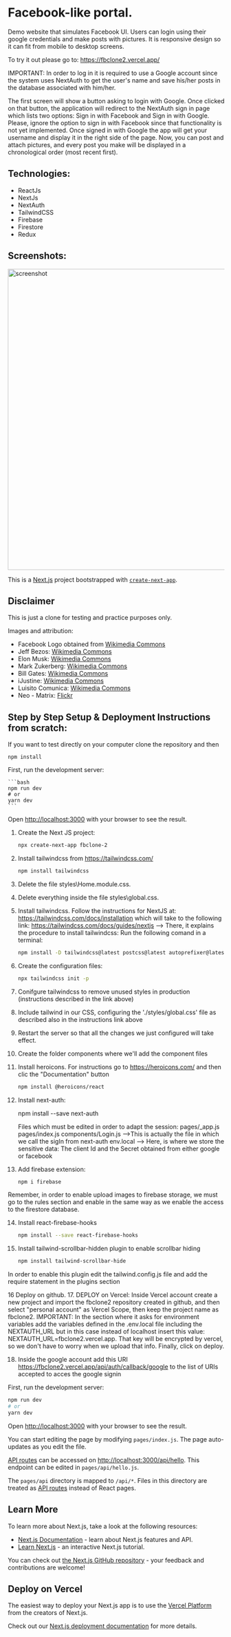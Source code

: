 # Facebook-like portal. 
Demo  website that simulates Facebook UI. Users can login using their google credentials and make posts with pictures. It is responsive design so it can fit from mobile to desktop screens.

To try it out please go to: https://fbclone2.vercel.app/
<p/>IMPORTANT: In order to log in it is required to use a Google account since the system uses NextAuth to get the user's name and save his/her posts in the database associated with him/her. 
<p/>The first screen will show a button asking to login with Google. Once clicked on that button, the application will redirect to the NextAuth sign in page which lists two options: Sign in with Facebook and Sign in with Google. 
Please, ignore the option to sign in with Facebook since that functionality is not yet implemented.
Once signed in with Google the app will get your username and display it in the right side of the page. Now, you can post and attach pictures, and every post you make will be displayed in a chronological order (most recent first).

## Technologies:
- ReactJs 
- NextJs
- NextAuth
- TailwindCSS
- Firebase 
- Firestore
- Redux

## Screenshots:

<img src="https://github.com/rccc7/rccc-resume/blob/main/public/images/portfolio/Facebook-react.jpg" alt="screenshot" width="700"/>


This is a [Next.js](https://nextjs.org/) project bootstrapped with [`create-next-app`](https://github.com/vercel/next.js/tree/canary/packages/create-next-app).

## Disclaimer

This is just a clone for testing and practice purposes only.

Images and attribution:

- Facebook Logo obtained from [Wikimedia Commons](https://commons.wikimedia.org/wiki/File:Facebook_f_Logo_(with_gradient).svg)
- Jeff Bezos: [Wikimedia Commons](https://commons.wikimedia.org/wiki/File:Secretary_of_Defense_Ash_Carter_meets_with_Jeff_Bezos,_May_5,_2016_(1)_(cropped).jpg)
- Elon Musk: [Wikimedia Commons](https://commons.wikimedia.org/wiki/File:Elon_Musk_Royal_Society.jpg)
- Mark Zukerberg: [Wikimedia Commons](https://commons.wikimedia.org/wiki/File:Mark_Zuckerberg_em_setembro_de_2014.jpg)
- Bill Gates: [Wikimedia Commons](https://commons.wikimedia.org/wiki/File:Bill_Gates_at_2019_ARPA-E.jpg)
- iJustine: [Wikimedia Commons](https://commons.wikimedia.org/wiki/File:IJustine_2015.jpg)
- Luisito Comunica: [Wikimedia Commons](https://commons.wikimedia.org/wiki/File:Luisito_Comunica.jpg)
- Neo - Matrix: [Flickr](https://www.flickr.com/photos/nunoluciano/5396200604/sizes/o/)

## Step by Step Setup & Deployment Instructions from scratch:

If you want to test directly on your computer clone the repository and then 

    npm install
    
First, run the development server:

    ```bash
    npm run dev
    # or
    yarn dev
    ```
    
Open [http://localhost:3000](http://localhost:3000) with your browser to see the result.

1. Create the Next JS project:
    ```bash
    npx create-next-app fbclone-2
    ```
2. Install tailwindcss from https://tailwindcss.com/
    ```bash
    npm install tailwindcss
    ```
3. Delete the file styles\Home.module.css.
4. Delete everything inside the file styles\global.css.
5. Install tailwindcss. Follow the instructions for NextJS at: https://tailwindcss.com/docs/installation which will take to the following link: https://tailwindcss.com/docs/guides/nextjs --> There, it explains the procedure to install tailwindcss: Run the following comand in a terminal:
    ```bash
    npm install -D tailwindcss@latest postcss@latest autoprefixer@latest
    ```
6. Create the configuration files:
    ```bash
    npx tailwindcss init -p
    ```
7. Conifgure tailwindcss to remove unused styles in production (instructions described in the link above)
8. Include tailwind in our CSS, configuring the './styles/global.css' file as described also in the instructions link above
9. Restart the server so that all the changes we just configured will take effect.
10. Create the folder components where we'll add the component files
11. Install heroicons. For instructions go to https://heroicons.com/ and then clic the "Documentation" button
    ```bash
    npm install @heroicons/react
    ```
12. Install next-auth:
    
    npm install --save next-auth
    
    Files which must be edited in order to adapt the session:
        pages/_app.js
        pages/index.js
        components/Login.js -->This is actually the file in which we call the sigIn from next-auth
        env.local --> Here, is where we store the sensitive data: The client Id and the Secret obtained from either google or facebook
13. Add firebase extension:
    ```bash
    npm i firebase
    ```
    
Remember, in order to enable upload images to firebase storage, we must go to the rules section and enable in the same way as we enable the access to the firestore database.

14. Install react-firebase-hooks
    ```bash
    npm install --save react-firebase-hooks
    ```

15. Install tailwind-scrollbar-hidden plugin to enable scrollbar hiding
    ```bash
    npm install tailwind-scrollbar-hide
    ```
In order to enable this plugin edit the tailwind.config.js file and add the require statement in the plugins section

16 Deploy on github.
17. DEPLOY on Vercel: Inside Vercel account create a new project and import the fbclone2 repository created in github, and then select "personal account" as Vercel Scope, then keep the project name as fbclone2. IMPORTANT: In the section where it asks for environment variables add the variables defined in the .env.local file including the NEXTAUTH_URL but in this case instead of localhost insert this value: NEXTAUTH_URL=fbclone2.vercel.app. That key will be encrypted by vercel, so we don't have to worry when we upload that info. Finally, click on deploy.

18. Inside the google account add this URI https://fbclone2.vercel.app/api/auth/callback/google to the list of URIs accepted to acces the google signin

First, run the development server:

```bash
npm run dev
# or
yarn dev
```

Open [http://localhost:3000](http://localhost:3000) with your browser to see the result.

You can start editing the page by modifying `pages/index.js`. The page auto-updates as you edit the file.

[API routes](https://nextjs.org/docs/api-routes/introduction) can be accessed on [http://localhost:3000/api/hello](http://localhost:3000/api/hello). This endpoint can be edited in `pages/api/hello.js`.

The `pages/api` directory is mapped to `/api/*`. Files in this directory are treated as [API routes](https://nextjs.org/docs/api-routes/introduction) instead of React pages.

## Learn More

To learn more about Next.js, take a look at the following resources:

- [Next.js Documentation](https://nextjs.org/docs) - learn about Next.js features and API.
- [Learn Next.js](https://nextjs.org/learn) - an interactive Next.js tutorial.

You can check out [the Next.js GitHub repository](https://github.com/vercel/next.js/) - your feedback and contributions are welcome!

## Deploy on Vercel

The easiest way to deploy your Next.js app is to use the [Vercel Platform](https://vercel.com/new?utm_medium=default-template&filter=next.js&utm_source=create-next-app&utm_campaign=create-next-app-readme) from the creators of Next.js.

Check out our [Next.js deployment documentation](https://nextjs.org/docs/deployment) for more details.
